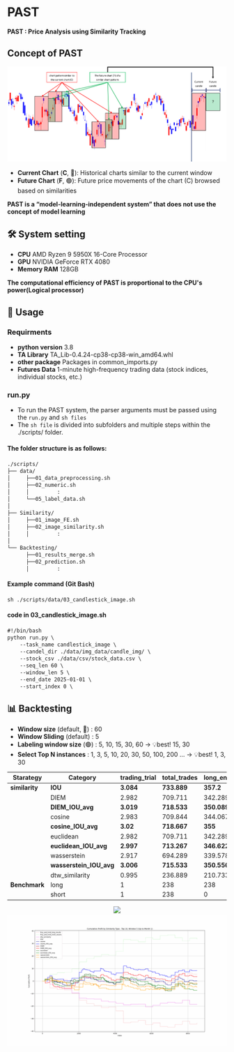 # PAST
**PAST : Price Analysis using Similarity Tracking**

## Concept of PAST
![Framework](./assets/concept_fig.png)
- **Current Chart** (**C**, 🔴): Historical charts similar to the current window
- **Future Chart** (**F**, 🟢): Future price movements of the chart (C) browsed based on similarities

**PAST is a “model-learning-independent system” that does not use the concept of model learning**

## 🛠 System setting
- **CPU** AMD Ryzen 9 5950X 16-Core Processor
- **GPU** NVIDIA GeForce RTX 4080
- **Memory RAM** 128GB

**The computational efficiency of PAST is proportional to the CPU's power(Logical processor)**

## 📑 Usage
### Requirments
- **python version** 3.8 
- **TA Library** TA_Lib-0.4.24-cp38-cp38-win_amd64.whl
- **other package** Packages in common_imports.py
- **Futures Data** 1-minute high-frequency trading data (stock indices, individual stocks, etc.)

### run.py
- To run the PAST system, the parser arguments must be passed using the `run.py` and `sh files`
- The `sh file` is divided into subfolders and multiple steps within the ./scripts/ folder.

#### The folder structure is as follows:
```
./scripts/
├── data/
│     ├──01_data_preprocessing.sh
│     ├──02_numeric.sh
│     │         :
│     └──05_label_data.sh
│
├── Similarity/
│     ├──01_image_FE.sh
│     ├──02_image_similarity.sh
│     │         :
│
└── Backtesting/
      ├──01_results_merge.sh
      ├──02_prediction.sh
      │         :
```
#### Example command (Git Bash)
```
sh ./scripts/data/03_candlestick_image.sh
```
#### code in 03_candlestick_image.sh
```
#!/bin/bash
python run.py \
    --task_name candlestick_image \
    --candel_dir ./data/img_data/candle_img/ \
    --stock_csv ./data/csv/stock_data.csv \
    --seq_len 60 \
    --window_len 5 \
    --end_date 2025-01-01 \
    --start_index 0 \
```

## 📊 Backtesting
- **Window size** (default, 🔴) : 60
- **Window Sliding** (default) : 5
- **Labeling window size** (🟢) : 5, 10, 15, 30, 60 -> 💡best! 15, 30
- **Select Top N instances** : 1, 3, 5, 10, 20, 30, 50, 100, 200 ... -> 💡best! 1, 3, 30



| **Starategy**  |       **Category**      | **trading_trial** | **total_trades** | **long_entries** | **short_entries** | **total_win_rate(%)** | **long_win_rate(%)** | **short_win_rate(%)** | **total_payoff_ratio** | **total_profit_factor** | **long_payoff_ratio** | **long_profit_factor** | **short_payoff_ratio** | **short_profit_factor** | **final_cumulative_profit** | **final_cumulative_return(%)** | **max_realized_profit** | **max_realized_return(%)** | **final_portfolio_return(%)** | **max_portfolio_return(%)** | **MaxDrawdown** | **MaxDrawdown_rate(%)** |
|----------------|-------------------------|-------------------|------------------|------------------|-------------------|--------------------|-------------------|--------------------|-----------------------|------------------------|---------------------|-----------------------|---------------------|-----------------------|--------------------------|---------------------------|------------------------|---------------------|----------------------------|--------------------------|-----------------|--------------------|
| **similarity** | **IOU**                 | **3.084**         | **733.889**      | **357.2**        | **376.689**       | **44.369**         | **43.457**         | **45.235**         | **1.273**             | **1.06**               | **1.218**           | **0.948**             | **1.326**             | **1.177**             | **17.037**               | **5.281**                 | **5.824**              | **1.704**           | **339.578**               | **5.281**                | **9.332**         | **-4.256**         |
|                | DIEM                    | 2.982             | 709.711          | 342.289          | 367.422           | 43.858             | 42.857            | 44.78              | 1.232                 | 1.007                  | 1.186               | 0.913                 | 1.276               | 1.102                 | 1.306                    | 0.404                     | 6.087                  | 1.757               | 323.83                    | 0.404                    | 6.345           | -5.815           |
|                | **DIEM_IOU_avg**        | **3.019**         | **718.533**      | **350.089**      | **368.444**       | **44.439**         | **44.373**         | **44.493**         | **1.254**             | **1.052**               | **1.166**           | **0.965**             | **1.339**             | **1.137**             | **14.336**               | **4.446**                 | **6.146**              | **1.781**           | **336.722**               | **4.446**                | **7.673**         | **-4.71**          |
|                | cosine                  | 2.983             | 709.844          | 344.067          | 365.778           | 43.941             | 42.948            | 44.863             | 1.233                 | 1.009                  | 1.178               | 0.903                 | 1.284               | 1.119                 | 1.746                    | 0.541                     | 5.964                  | 1.727               | 324.267                   | 0.541                    | 6.275           | -6.206           |
|                | **cosine_IOU_avg**      | **3.02**          | **718.667**      | **355**          | **363.667**       | **44.145**         | **43.981**         | **44.306**         | **1.256**             | **1.037**               | **1.159**           | **0.938**             | **1.352**             | **1.139**             | **10.224**               | **3.17**                  | **6.306**              | **1.831**           | **332.691**               | **3.17**                 | **7.353**         | **-4.911**         |
|                | euclidean               | 2.982             | 709.711          | 342.289          | 367.422           | 43.858             | 42.857            | 44.78              | 1.232                 | 1.007                  | 1.186               | 0.913                 | 1.276               | 1.102                 | 1.306                    | 0.404                     | 6.087                  | 1.757               | 323.83                    | 0.404                    | 6.345           | -5.815           |
|                | **euclidean_IOU_avg**   | **2.997**         | **713.267**      | **346.622**      | **366.644**       | **44.249**         | **43.624**         | **44.825**         | **1.28**              | **1.061**               | **1.214**           | **0.976**             | **1.343**             | **1.145**             | **17.219**               | **5.341**                 | **6.188**              | **1.788**           | **339.624**               | **5.341**                | **8.107**         | **-4.677**         |
|                | wasserstein             | 2.917             | 694.289          | 339.578          | 354.711           | 43.633             | 42.229            | 44.975             | 1.247                 | 1.009                  | 1.208               | 0.915                 | 1.283               | 1.108                 | 1.284                    | 0.398                     | 6.022                  | 1.76                | 323.788                   | 0.398                    | 6.785           | -7.07            |
|                | **wasserstein_IOU_avg** | **3.006**         | **715.533**      | **350.556**      | **364.978**       | **43.692**         | **43.332**         | **44.046**         | **1.277**             | **1.035**               | **1.221**           | **0.944**             | **1.331**             | **1.13**              | **9.508**                | **2.949**                 | **6.269**              | **1.829**           | **331.992**               | **2.949**                | **7.937**         | **-4.71**          |
|                | dtw_similarity          | 0.995             | 236.889          | 210.733          | 26.156            | 48.834             | 48.563            | 31.844             | 0.864                 | 0.845                  | 0.859               | 0.82                  | 0.568               | 0.684                 | -29.532                  | -9.165                    | 5.217                  | 1.584               | 292.67                    | -9.165                   | 0               | -11.151          |
| **Benchmark**  | long                    | 1                 | 238              | 238              | 0                 | 45.378             | 45.378            | 0                  | 0.9                   | 0.76                   | 0.9                 | 0.76                  | 0                   | 0                     | -77.4                    | -24.241                 | 11.1                 | 3.284               | 241.9                     | -24.241                | 0               | -26.675          |
|                | short                   | 1                 | 238              | 0                | 238               | 53.782             | 0                 | 53.782             | 1.111                 | 1.316                  | 0                   | 0                     | 1.111               | 1.316                 | 77.4                    | 24.241                 | 10.65                | 3.062               | 396.7                     | 24.241                | 26.675          | -3.284           |

<div align="center">
    <img src="./assets/final_output.gif" />
    <br>
    <img src="./assets/cum_result_sample.gif" />
</div>
